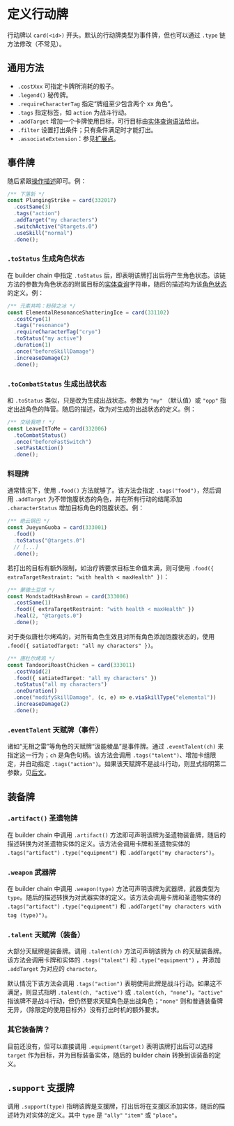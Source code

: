 # 定义行动牌

行动牌以 `card(<id>)` 开头。默认的行动牌类型为事件牌，但也可以通过 `.type` 链方法修改（不常见）。

## 通用方法

- `.costXxx` 可指定卡牌所消耗的骰子。
- `.legend()` 秘传牌。
- `.requireCharacterTag` 指定“牌组至少包含两个 xx 角色”。
- `.tags` 指定标签，如 `action` 为战斗行动。
- `.addTarget` 增加一个卡牌使用目标，可行目标由[实体查询语法](../query.md)给出。
- `.filter` 设置打出条件；只有条件满足时才能打出。
- `.associateExtension`：参见[扩展点](./extensions.md)。

## 事件牌

随后紧跟[操作描述](./operations.md)即可。例：

```ts
/** 下落斩 */
const PlungingStrike = card(332017)
  .costSame(3)
  .tags("action")
  .addTarget("my characters")
  .switchActive("@targets.0")
  .useSkill("normal")
  .done();
```

### `.toStatus` 生成角色状态

在 builder chain 中指定 `.toStatus` 后，即表明该牌打出后将产生角色状态。该链方法的参数为角色状态的附属目标的[实体查询](../query.md)字符串，随后的描述均为该[角色状态](./entity.md)的定义。例：

```ts
/** 元素共鸣：粉碎之冰 */
const ElementalResonanceShatteringIce = card(331102)
  .costCryo(1)
  .tags("resonance")
  .requireCharacterTag("cryo")
  .toStatus("my active")
  .duration(1)
  .once("beforeSkillDamage")
  .increaseDamage(2)
  .done();

```

### `.toCombatStatus` 生成出战状态

和 `.toStatus` 类似，只是改为生成出战状态。参数为 `"my"` （默认值）或 `"opp"` 指定出战角色的阵营。随后的描述，改为对生成的出战状态的定义。例：

```ts
/** 交给我吧！ */
const LeaveItToMe = card(332006)
  .toCombatStatus()
  .once("beforeFastSwitch")
  .setFastAction()
  .done();
```

### 料理牌

通常情况下，使用 `.food()` 方法就够了。该方法会指定 `.tags("food")`，然后调用 `.addTarget` 为不带饱腹状态的角色，并在所有行动的结尾添加 `.characterStatus` 增加目标角色的饱腹状态。例：

```ts
/** 绝云锅巴 */
const JueyunGuoba = card(333001)
  .food()
  .toStatus("@targets.0")
  // [...]
  .done();
```

若打出的目标有额外限制，如治疗牌要求目标生命值未满，则可使用 `.food({ extraTargetRestraint: "with health < maxHealth" })`：

```ts
/** 蒙德土豆饼 */
const MondstadtHashBrown = card(333006)
  .costSame(1)
  .food({ extraTargetRestraint: "with health < maxHealth" })
  .heal(2, "@targets.0")
  .done();
```

对于类似唐杜尔烤鸡的，对所有角色生效且对所有角色添加饱腹状态的，使用 `.food({ satiatedTarget: "all my characters" })`。

```ts
/** 唐杜尔烤鸡 */
const TandooriRoastChicken = card(333011)
  .costVoid(2)
  .food({ satiatedTarget: "all my characters" })
  .toStatus("all my characters")
  .oneDuration()
  .once("modifySkillDamage", (c, e) => e.viaSkillType("elemental"))
  .increaseDamage(2)
  .done();
```

### `.eventTalent` 天赋牌（事件）

诸如“无相之雷”等角色的天赋牌“汲能棱晶”是事件牌。通过 `.eventTalent(ch)` 来指定这一行为；`ch` 是角色句柄。该方法会调用 `.tags("talent")`、增加卡组限定，并自动指定 `.tags("action")`。如果该天赋牌不是战斗行动，则显式指明第二参数，见[后文](#talent-天赋牌装备)。

## 装备牌

### `.artifact()` 圣遗物牌

在 builder chain 中调用 `.artifact()` 方法即可声明该牌为圣遗物装备牌，随后的描述转换为对圣遗物实体的定义。该方法会调用卡牌和圣遗物实体的 `.tags("artifact")` `.type("equipment")` 和 `.addTarget("my characters")`。

### `.weapon` 武器牌

在 builder chain 中调用 `.weapon(type)` 方法可声明该牌为武器牌，武器类型为 `type`。随后的描述转换为对武器实体的定义。该方法会调用卡牌和圣遗物实体的 `.tags("artifact")` `.type("equipment")` 和 `.addTarget("my characters with tag (type)")`。

### `.talent` 天赋牌（装备）

大部分天赋牌是装备牌。调用 `.talent(ch)` 方法可声明该牌为 `ch` 的天赋装备牌。该方法会调用卡牌和实体的 `.tags("talent")` 和 `.type("equipment")` ，并添加 `.addTarget` 为对应的 `character`。

默认情况下该方法会调用 `.tags("action")` 表明使用此牌是战斗行动。如果这不满足，则显式指明 `.talent(ch, "active")` 或 `.talent(ch, "none")`。`"active"` 指该牌不是战斗行动，但仍然要求天赋角色是出战角色；`"none"` 则和普通装备牌无异，（除限定的使用目标外）没有打出时机的额外要求。

### 其它装备牌？

目前还没有，但可以直接调用 `.equipment(target)` 表明该牌打出后可以选择 `target` 作为目标，并为目标装备实体，随后的 builder chain 转换到该装备的定义。

## `.support` 支援牌

调用 `.support(type)` 指明该牌是支援牌，打出后将在支援区添加实体，随后的描述转为对实体的定义。其中 `type` 是 `"ally"` `"item"` 或 `"place"`。

